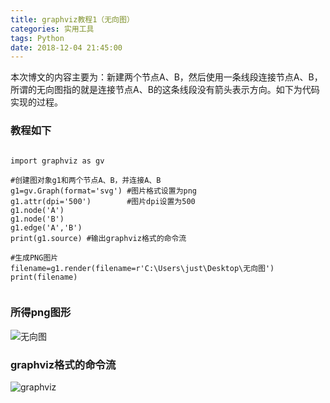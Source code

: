 ```yaml
---
title: graphviz教程1（无向图）
categories: 实用工具
tags: Python
date: 2018-12-04 21:45:00
---
```

本次博文的内容主要为：新建两个节点A、B，然后使用一条线段连接节点A、B，所谓的无向图指的就是连接节点A、B的这条线段没有箭头表示方向。如下为代码实现的过程。
<!--more--> 
### 教程如下
```

import graphviz as gv

#创建图对象g1和两个节点A、B，并连接A、B
g1=gv.Graph(format='svg') #图片格式设置为png
g1.attr(dpi='500')        #图片dpi设置为500
g1.node('A')
g1.node('B')
g1.edge('A','B')
print(g1.source) #输出graphviz格式的命令流

#生成PNG图片
filename=g1.render(filename=r'C:\Users\just\Desktop\无向图')
print(filename) 


```
### 所得png图形  
![无向图](http://cfd.red/?/images/2018/12/04/X2NblywgvK/%E6%97%A0%E5%90%91%E5%9B%BE.png)
### graphviz格式的命令流
![graphviz](http://cfd.red/?/images/2018/12/04/cetbo7dHHd/%E8%BE%93%E5%87%BA.JPG)
